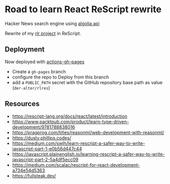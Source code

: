 # Road to learn React ReScript rewrite

Hacker News search engine using [algolia api](https://hn.algolia.com/api)

Rewrite of my [rlr project](https://github.com/sjehann/rlr) in ReScript.

## Deployment

Now deployed with [actions-gh-pages](https://github.com/peaceiris/actions-gh-pages)

- Create a `gh-pages` branch
- configure the repo to Deploy from this branch
- add a `PUBLIC_PATH` secret with the GitHub repository base path as value (`der-alter/rlres`)

## Resources

- <https://rescript-lang.org/docs/react/latest/introduction>
- <https://www.packtpub.com/product/learn-type-driven-development/9781788838016>
- <https://pragprog.com/titles/reasonml/web-development-with-reasonml/>
- <https://dusty.phillips.codes/>
- <https://medium.com/swlh/learn-rescript-a-safer-way-to-write-javascript-part-1-e0b56d447c44>
- <https://javascript.plainenglish.io/learning-rescript-a-safer-way-to-write-javascript-part-2-5a4df5ecc09>
- <https://medium.com/scalac/rescript-for-react-development-a734e54d5363>
- <https://fullsteak.dev/>
